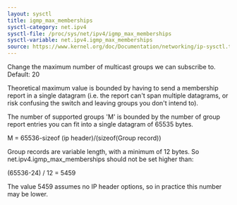```yaml
---
layout: sysctl
title: igmp_max_memberships
sysctl-category: net.ipv4
sysctl-file: /proc/sys/net/ipv4/igmp_max_memberships
sysctl-variable: net.ipv4.igmp_max_memberships
source: https://www.kernel.org/doc/Documentation/networking/ip-sysctl.txt
---
```

Change the maximum number of multicast groups we can subscribe to.
Default: 20

Theoretical maximum value is bounded by having to send a membership
report in a single datagram (i.e. the report can't span multiple
datagrams, or risk confusing the switch and leaving groups you don't
intend to).

The number of supported groups 'M' is bounded by the number of group
report entries you can fit into a single datagram of 65535 bytes.

M = 65536-sizeof (ip header)/(sizeof(Group record))

Group records are variable length, with a minimum of 12 bytes.
So net.ipv4.igmp_max_memberships should not be set higher than:

(65536-24) / 12 = 5459

The value 5459 assumes no IP header options, so in practice
this number may be lower.

